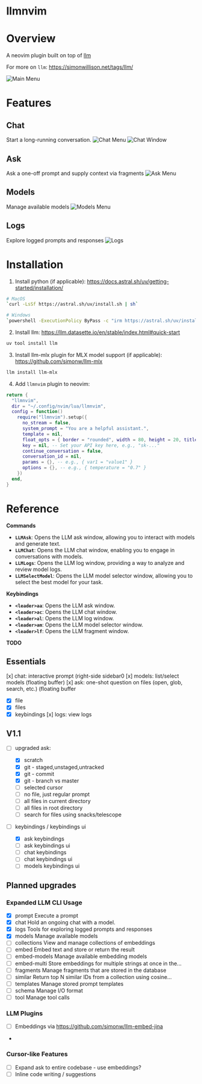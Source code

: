 # llmnvim

# Overview

A neovim plugin built on top of [llm](https://llm.datasette.io/en/stable/)

For more on `llm`: https://simonwillison.net/tags/llm/

![Main Menu](images/main_menu.png)

# Features

## Chat

Start a long-running conversation.
![Chat Menu](images/chat_menu.png)
![Chat Window](images/chat_window.png)

## Ask

Ask a one-off prompt and supply context via fragments
![Ask Menu](images/ask_menu.png)

## Models

Manage available models
![Models Menu](images/models_menu.png)

## Logs

Explore logged prompts and responses
![Logs](images/logs_window.png)

# Installation

1. Install python (if applicable): https://docs.astral.sh/uv/getting-started/installation/

```sh
# MacOS
`curl -LsSf https://astral.sh/uv/install.sh | sh`
```

```sh
# Windows
`powershell -ExecutionPolicy ByPass -c "irm https://astral.sh/uv/install.ps1 | iex"`
```

2. Install llm: https://llm.datasette.io/en/stable/index.html#quick-start

```sh
uv tool install llm
```

3. Install llm-mlx plugin for MLX model support (if applicable): https://github.com/simonw/llm-mlx

```sh
llm install llm-mlx
```

4. Add `llmnvim` plugin to neovim:

```lua
return {
  "llmnvim",
  dir = "~/.config/nvim/lua/llmnvim",
  config = function()
    require("llmnvim").setup({
      no_stream = false,
      system_prompt = "You are a helpful assistant.",
      template = nil,
      float_opts = { border = "rounded", width = 80, height = 20, title = "LLM Chat" },
      key = nil, -- Set your API key here, e.g., "sk-..."
      continue_conversation = false,
      conversation_id = nil,
      params = {}, -- e.g., { var1 = "value1" }
      options = {}, -- e.g., { temperature = "0.7" }
    })
  end,
}
```

# Reference

**Commands**

- **`LLMAsk`**: Opens the LLM ask window, allowing you to interact with models and generate text.
- **`LLMChat`**: Opens the LLM chat window, enabling you to engage in conversations with models.
- **`LLMLogs`**: Opens the LLM log window, providing a way to analyze and review model logs.
- **`LLMSelectModel`**: Opens the LLM model selector window, allowing you to select the best model for your task.

**Keybindings**

- **`<leader>aa`**: Opens the LLM ask window.
- **`<leader>ac`**: Opens the LLM chat window.
- **`<leader>al`**: Opens the LLM log window.
- **`<leader>am`**: Opens the LLM model selector window.
- **`<leader>lf`**: Opens the LLM fragment window.

**TODO**

## Essentials

[x] chat: interactive prompt (right-side sidebar0
[x] models: list/select models (floating buffer)
[x] ask: one-shot question on files (open, glob, search, etc.) (floating buffer

- [x] file
- [x] files
- [x] keybindings
      [x] logs: view logs

## V1.1

- [ ] upgraded ask:

  - [x] scratch
  - [x] git - staged,unstaged,untracked
  - [x] git - commit
  - [x] git - branch vs master
  - [ ] selected cursor
  - [ ] no file, just regular prompt
  - [ ] all files in current directory
  - [ ] all files in root directory
  - [ ] search for files using snacks/telescope

- [ ] keybindings / keybindings ui
  - [x] ask keybindings
  - [ ] ask keybindings ui
  - [ ] chat keybindings
  - [ ] chat keybindings ui
  - [ ] models keybindings ui

## Planned upgrades

### Expanded LLM CLI Usage

- [x] prompt Execute a prompt
- [x] chat Hold an ongoing chat with a model.
- [x] logs Tools for exploring logged prompts and responses
- [x] models Manage available models
- [ ] collections View and manage collections of embeddings
- [ ] embed Embed text and store or return the result
- [ ] embed-models Manage available embedding models
- [ ] embed-multi Store embeddings for multiple strings at once in the...
- [ ] fragments Manage fragments that are stored in the database
- [ ] similar Return top N similar IDs from a collection using cosine...
- [ ] templates Manage stored prompt templates
- [ ] schema Manage I/O format
- [ ] tool Manage tool calls

### LLM Plugins

- [ ] Embeddings via https://github.com/simonw/llm-embed-jina
-

### Cursor-like Features

- [ ] Expand ask to entire codebase - use embeddings?
- [ ] Inline code writing / suggestions

###
